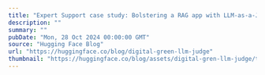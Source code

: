 ```yaml
---
title: "Expert Support case study: Bolstering a RAG app with LLM-as-a-Judge"
description: ""
summary: ""
pubDate: "Mon, 28 Oct 2024 00:00:00 GMT"
source: "Hugging Face Blog"
url: "https://huggingface.co/blog/digital-green-llm-judge"
thumbnail: "https://huggingface.co/blog/assets/digital-gren-llm-judge/thumbnail.png"
---
```


